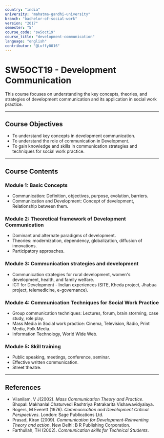 ```yaml
---
country: "india"
university: "mahatma-gandhi-university"
branch: "bachelor-of-social-work"
version: "2017"
semester: "5"
course_code: "sw5oct19"
course_title: "development-communication"
language: "english"
contributor: "@Luffy0016"
---
```

# SW5OCT19 - Development Communication

This course focuses on understanding the key concepts, theories, and strategies of development communication and its application in social work practice.

---
## Course Objectives

* To understand key concepts in development communication.
* To understand the role of communication in Development.
* To gain knowledge and skills in communication strategies and techniques for social work practice.

---
## Course Contents

### Module 1: Basic Concepts  
* Communication: Definition, objectives, purpose, evolution, barriers.
* Communication and Development: Concept of development, Relationship between them.

### Module 2: Theoretical framework of Development Communication  
* Dominant and alternate paradigms of development.
* Theories: modernization, dependency, globalization, diffusion of innovations.
* Participatory approaches.

### Module 3: Communication strategies and development 
* Communication strategies for rural development, women's development, health, and family welfare.
* ICT for Development - Indian experiences (SITE, Kheda project, Jhabua project, telemedicine, e-governance).

### Module 4: Communication Techniques for Social Work Practice  
* Group communication techniques: Lectures, forum, brain storming, case study, role play.
* Mass Media in Social work practice: Cinema, Television, Radio, Print Media, Folk Media.
* Information Technology, World Wide Web.

### Module 5: Skill training  
* Public speaking, meetings, conference, seminar.
* Effective written communication.
* Street theatre.

---
## References
* Vilanilam, V J(2002). *Mass Communication Theory and Practice*. Bhopal: Makhanlal Chaturvedi Rashtriya Patrakarita Vishawavidyalaya.
* Rogers, M Everett (1976). *Communication and Development Critical Perspectives*. London: Sage Publications Ltd.
* Prasad, Kiran (2009). *Communication for Development-Reinventing Theory and action*. New Delhi: B R Publishing Corporation.
* Farthullah, TH (2002). *Communication skills for Technical Students*.